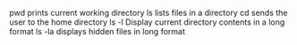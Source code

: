 pwd prints current working directory
ls lists files in a directory
cd sends the user to the home directory
ls -l Display current directory contents in a long format
ls -la displays hidden files in long format
